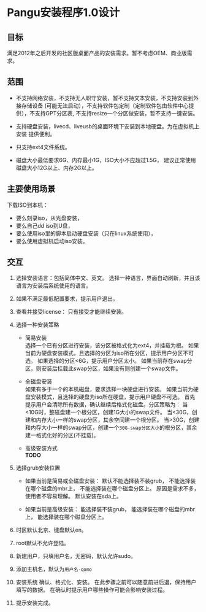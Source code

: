 Pangu安装程序1.0设计
===

目标
---
满足2012年之后开发的社区版桌面产品的安装需求。暂不考虑OEM、商业版需求。

范围
---
* 不支持网络安装，不支持无人职守安装，暂不支持文本安装，不支持安装到外接存储设备
(可能无法启动），不支持软件包定制（定制软件包由软件中心提供），不支持GPT分区表,
不支持resize一个分区做安装，暂不支持一键安装。

* 支持硬盘安装，livecd、liveusb的桌面环境下安装到本地硬盘。为在虚拟机上安装
提供便利。

* 只支持ext4文件系统。

* 磁盘大小最低要求6G、内存最小1G，ISO大小不应超过1.5G，
建议正常使用磁盘大小12G以上、内存2G以上。

主要使用场景
---
下载ISO到本机：
- 要么刻录iso，从光盘安装，
- 要么自己dd iso到U盘，
- 要么使用iso里的脚本启动硬盘安装（只在linux系统使用），
- 要么使用虚拟机启动iso安装。

交互
---
1. 选择安装语言：包括简体中文、英文。
选择一种语言，界面自动刷新，并且该语言为安装后系统使用的语言。

2. 如果不满足最低配置要求，提示用户退出。

3. 查看并接受license：
只有接受才能继续安装。

4. 选择一种安装策略
	* 简易安装
	<br>选择一个已有分区进行安装，该分区被格式化为ext4，并挂载为根。
	如果当前为硬盘安装模式，且选择的分区为iso所在分区，提示用户分区不可选。
	如果选择的分区<6G，提示用户分区太小。
	如果当前存在swap分区，则安装后挂载此swap分区，如果没有则创建一个swap文件。

	* 全磁盘安装
	<br>如果有多于一个的本机磁盘，要求选择一块硬盘进行安装。
	如果当前为硬盘安装模式，且选择的硬盘为iso所在硬盘，提示用户硬盘不可选。
	首先提示用户会清除所有数据，确认继续后格式化磁盘。分区策略为：
	当<10G时，整磁盘建一个根分区，创建1G大小的swap文件。
	当<30G，创建和内存大小一样的swap分区，其余空间建一个根分区。
	当>30G，创建和内存大小一样的swap分区，创建一个`30G-swap分区大小`的根分区，其余建一格式化好的分区(不挂载)。

	* 高级安装方式
	<br>**TODO**

5. 选择grub安装位置
	* 如果当前是简易或全磁盘安装：
	默认不能选择装不装grub，
	不能选择装在哪个磁盘的mbr上，
	不能选择装在哪个磁盘分区上。
	原因是需求不多，使用者不容易理解。
	默认安装在sda上。

	* 如果当前是高级安装：
	能选择装不装grub，
	能选择装在哪个磁盘的mbr上，
	能选择装在哪个磁盘分区上。


6. 时区默认北京、键盘默认en。

7. root默认不允许登陆。

8. 新建用户，只填用户名，无密码，默认允许sudo。

9. 添加主机名，默认为`用户名-qomo`

10. 安装系统
确认、格式化、安装。
在此步骤之前可以随意前进后退，保持用户填写的数据。
在确认时提示用户哪些操作可能会影响安装过程。

11. 提示安装完成。
